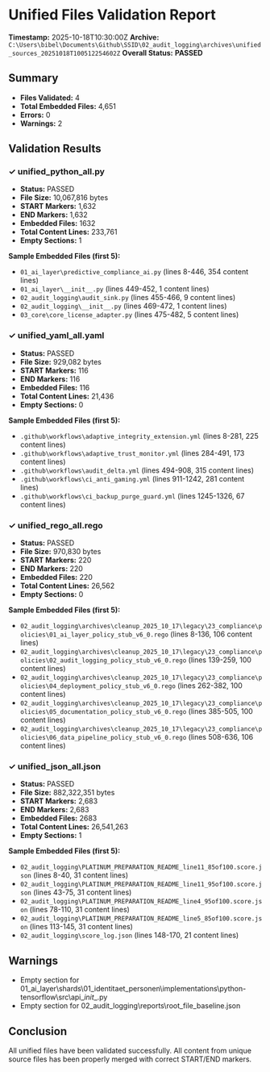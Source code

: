 # Unified Files Validation Report

**Timestamp:** 2025-10-18T10:30:00Z
**Archive:** `C:\Users\bibel\Documents\Github\SSID\02_audit_logging\archives\unified_sources_20251018T100512254602Z`
**Overall Status:** **PASSED**

## Summary

- **Files Validated:** 4
- **Total Embedded Files:** 4,651
- **Errors:** 0
- **Warnings:** 2

## Validation Results

### ✓ unified_python_all.py

- **Status:** PASSED
- **File Size:** 10,067,816 bytes
- **START Markers:** 1,632
- **END Markers:** 1,632
- **Embedded Files:** 1632
- **Total Content Lines:** 233,761
- **Empty Sections:** 1

**Sample Embedded Files (first 5):**

- `01_ai_layer\predictive_compliance_ai.py` (lines 8-446, 354 content lines)
- `01_ai_layer\__init__.py` (lines 449-452, 1 content lines)
- `02_audit_logging\audit_sink.py` (lines 455-466, 9 content lines)
- `02_audit_logging\__init__.py` (lines 469-472, 1 content lines)
- `03_core\core_license_adapter.py` (lines 475-482, 5 content lines)

### ✓ unified_yaml_all.yaml

- **Status:** PASSED
- **File Size:** 929,082 bytes
- **START Markers:** 116
- **END Markers:** 116
- **Embedded Files:** 116
- **Total Content Lines:** 21,436
- **Empty Sections:** 0

**Sample Embedded Files (first 5):**

- `.github\workflows\adaptive_integrity_extension.yml` (lines 8-281, 225 content lines)
- `.github\workflows\adaptive_trust_monitor.yml` (lines 284-491, 173 content lines)
- `.github\workflows\audit_delta.yml` (lines 494-908, 315 content lines)
- `.github\workflows\ci_anti_gaming.yml` (lines 911-1242, 281 content lines)
- `.github\workflows\ci_backup_purge_guard.yml` (lines 1245-1326, 67 content lines)

### ✓ unified_rego_all.rego

- **Status:** PASSED
- **File Size:** 970,830 bytes
- **START Markers:** 220
- **END Markers:** 220
- **Embedded Files:** 220
- **Total Content Lines:** 26,562
- **Empty Sections:** 0

**Sample Embedded Files (first 5):**

- `02_audit_logging\archives\cleanup_2025_10_17\legacy\23_compliance\policies\01_ai_layer_policy_stub_v6_0.rego` (lines 8-136, 106 content lines)
- `02_audit_logging\archives\cleanup_2025_10_17\legacy\23_compliance\policies\02_audit_logging_policy_stub_v6_0.rego` (lines 139-259, 100 content lines)
- `02_audit_logging\archives\cleanup_2025_10_17\legacy\23_compliance\policies\04_deployment_policy_stub_v6_0.rego` (lines 262-382, 100 content lines)
- `02_audit_logging\archives\cleanup_2025_10_17\legacy\23_compliance\policies\05_documentation_policy_stub_v6_0.rego` (lines 385-505, 100 content lines)
- `02_audit_logging\archives\cleanup_2025_10_17\legacy\23_compliance\policies\06_data_pipeline_policy_stub_v6_0.rego` (lines 508-636, 106 content lines)

### ✓ unified_json_all.json

- **Status:** PASSED
- **File Size:** 882,322,351 bytes
- **START Markers:** 2,683
- **END Markers:** 2,683
- **Embedded Files:** 2683
- **Total Content Lines:** 26,541,263
- **Empty Sections:** 1

**Sample Embedded Files (first 5):**

- `02_audit_logging\PLATINUM_PREPARATION_README_line11_85of100.score.json` (lines 8-40, 31 content lines)
- `02_audit_logging\PLATINUM_PREPARATION_README_line11_95of100.score.json` (lines 43-75, 31 content lines)
- `02_audit_logging\PLATINUM_PREPARATION_README_line4_95of100.score.json` (lines 78-110, 31 content lines)
- `02_audit_logging\PLATINUM_PREPARATION_README_line5_85of100.score.json` (lines 113-145, 31 content lines)
- `02_audit_logging\score_log.json` (lines 148-170, 21 content lines)

## Warnings

- Empty section for 01_ai_layer\shards\01_identitaet_personen\implementations\python-tensorflow\src\api\__init__.py
- Empty section for 02_audit_logging\reports\root_file_baseline.json

## Conclusion

All unified files have been validated successfully. All content from unique source files has been properly merged with correct START/END markers.
